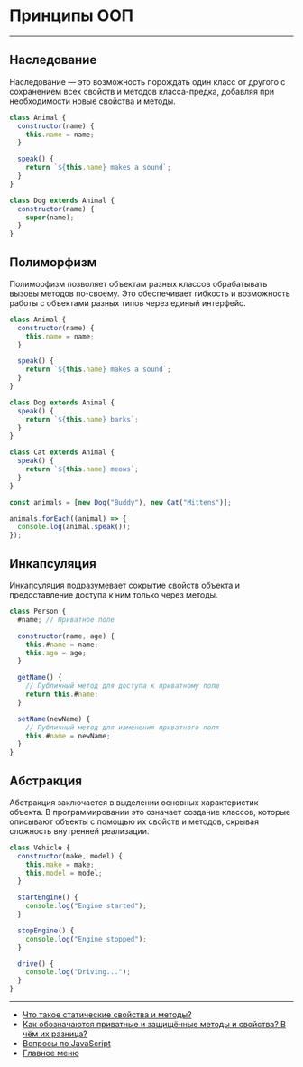 # Принципы ООП

---

## Наследование

Наследование — это возможность порождать один класс от другого с сохранением всех свойств и методов класса-предка, добавляя при необходимости новые свойства и методы.

```javascript
class Animal {
  constructor(name) {
    this.name = name;
  }

  speak() {
    return `${this.name} makes a sound`;
  }
}

class Dog extends Animal {
  constructor(name) {
    super(name);
  }
}
```

## Полиморфизм

Полиморфизм позволяет объектам разных классов обрабатывать вызовы методов по-своему. Это обеспечивает гибкость и возможность работы с объектами разных типов через единый интерфейс.

```javascript
class Animal {
  constructor(name) {
    this.name = name;
  }

  speak() {
    return `${this.name} makes a sound`;
  }
}

class Dog extends Animal {
  speak() {
    return `${this.name} barks`;
  }
}

class Cat extends Animal {
  speak() {
    return `${this.name} meows`;
  }
}

const animals = [new Dog("Buddy"), new Cat("Mittens")];

animals.forEach((animal) => {
  console.log(animal.speak());
});
```

## Инкапсуляция

Инкапсуляция подразумевает сокрытие свойств объекта и предоставление доступа к ним только через методы.

```javascript
class Person {
  #name; // Приватное поле

  constructor(name, age) {
    this.#name = name;
    this.age = age;
  }

  getName() {
    // Публичный метод для доступа к приватному полю
    return this.#name;
  }

  setName(newName) {
    // Публичный метод для изменения приватного поля
    this.#name = newName;
  }
}
```

## Абстракция

Абстракция заключается в выделении основных характеристик объекта. В программировании это означает создание классов, которые описывают объекты с помощью их свойств и методов, скрывая сложность внутренней реализации.

```javascript
class Vehicle {
  constructor(make, model) {
    this.make = make;
    this.model = model;
  }

  startEngine() {
    console.log("Engine started");
  }

  stopEngine() {
    console.log("Engine stopped");
  }

  drive() {
    console.log("Driving...");
  }
}
```

---

- [Что такое статические свойства и методы?](./static.md)
- [Как обозначаются приватные и защищённые методы и свойства? В чём их разница?](./propertydef.md)
- [Вопросы по JavaScript](../javaScript.md)
- [Главное меню](../../README.md)
